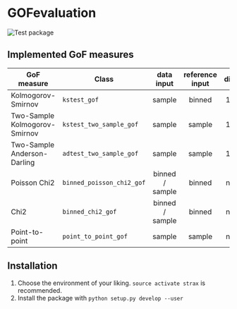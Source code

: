 # GOFevaluation
![Test package](https://github.com/XENONnT/GOFevaluation/actions/workflows/python-package.yml/badge.svg)

## Implemented GoF measures
| GoF measure                   | Class                     |    data input   | reference input | dim |         GoF        |       p-value      |
|-------------------------------|---------------------------|:---------------:|:---------------:|:---:|:------------------:|:------------------:|
| Kolmogorov-Smirnov            | `kstest_gof`              |      sample     |      binned     |  1D | :white_check_mark: |                    |
| Two-Sample Kolmogorov-Smirnov | `kstest_two_sample_gof`   |      sample     |      sample     |  1D | :white_check_mark: | :white_check_mark: |
| Two-Sample Anderson-Darling   | `adtest_two_sample_gof`   |      sample     |      sample     |  1D | :white_check_mark: | :white_check_mark: |
| Poisson Chi2                  | `binned_poisson_chi2_gof` | binned / sample |      binned     |  nD | :white_check_mark: | :white_check_mark: |
| Chi2                          | `binned_chi2_gof`         | binned / sample |      binned     |  nD | :white_check_mark: | :white_check_mark: |
| Point-to-point                | `point_to_point_gof`      |      sample     |      sample     |  nD | :white_check_mark: | :white_check_mark: |
## Installation

1. Choose the environment of your liking. ```source activate strax``` is recommended.
2. Install the package with ```python setup.py develop --user```
